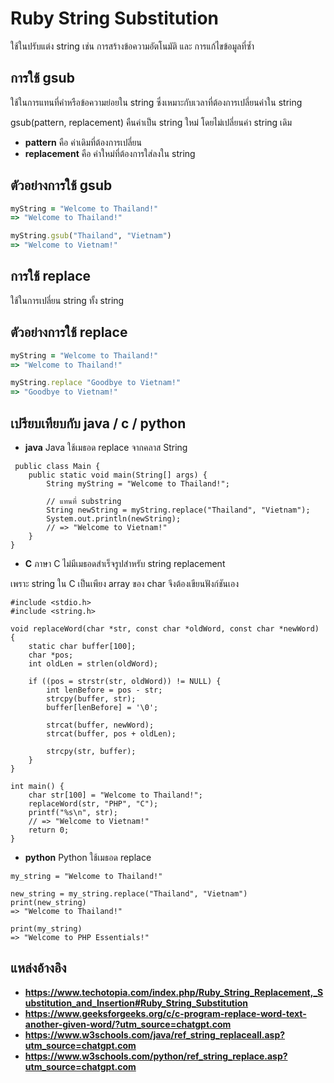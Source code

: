 
# Ruby String Substitution
ใช้ในปรับแต่ง string เช่น การสร้างข้อความอัตโนมัติ และ การแก้ไขข้อมูลที่ซ้ำ

## การใช้ gsub
ใช้ในการแทนที่คำหรือข้อความย่อยใน string ซึ่งเหมาะกับเวลาที่ต้องการเปลี่ยนค่าใน string

gsub(pattern, replacement) คืนค่าเป็น string ใหม่ โดยไม่เปลี่ยนค่า string เดิม


- **pattern** คือ ค่าเดิมที่ต้องการเปลี่ยน
- **replacement** คือ ค่าใหม่ที่ต้องการใส่ลงใน string
## ตัวอย่างการใช้ gsub
```ruby
myString = "Welcome to Thailand!"
=> "Welcome to Thailand!"

myString.gsub("Thailand", "Vietnam")
=> "Welcome to Vietnam!"

```
## การใช้ replace
ใช้ในการเปลี่ยน string ทั้ง string

## ตัวอย่างการใช้ replace
```ruby
myString = "Welcome to Thailand!"
=> "Welcome to Thailand!"

myString.replace "Goodbye to Vietnam!"
=> "Goodbye to Vietnam!"
```

## เปรียบเทียบกับ java / c / python
- **java**
Java ใช้เมธอด replace จากคลาส String
```
 public class Main {
    public static void main(String[] args) {
        String myString = "Welcome to Thailand!";

        // แทนที่ substring
        String newString = myString.replace("Thailand", "Vietnam");
        System.out.println(newString);
        // => "Welcome to Vietnam!"
    }
}

```

- **C**
ภาษา C ไม่มีเมธอดสำเร็จรูปสำหรับ string replacement 

เพราะ string ใน C เป็นเพียง array ของ char จึงต้องเขียนฟังก์ชันเอง
```
#include <stdio.h>
#include <string.h>

void replaceWord(char *str, const char *oldWord, const char *newWord) {
    static char buffer[100];
    char *pos;
    int oldLen = strlen(oldWord);

    if ((pos = strstr(str, oldWord)) != NULL) {
        int lenBefore = pos - str;
        strcpy(buffer, str);
        buffer[lenBefore] = '\0';

        strcat(buffer, newWord);
        strcat(buffer, pos + oldLen);

        strcpy(str, buffer);
    }
}

int main() {
    char str[100] = "Welcome to Thailand!";
    replaceWord(str, "PHP", "C");
    printf("%s\n", str);
    // => "Welcome to Vietnam!"
    return 0;
}
```

- **python**
Python ใช้เมธอด replace 
```
my_string = "Welcome to Thailand!"

new_string = my_string.replace("Thailand", "Vietnam")
print(new_string)  
=> "Welcome to Thailand!"

print(my_string)  
=> "Welcome to PHP Essentials!"
```

## แหล่งอ้างอิง
- **https://www.techotopia.com/index.php/Ruby_String_Replacement,_Substitution_and_Insertion#Ruby_String_Substitution**
- **https://www.geeksforgeeks.org/c/c-program-replace-word-text-another-given-word/?utm_source=chatgpt.com** 
- **https://www.w3schools.com/java/ref_string_replaceall.asp?utm_source=chatgpt.com**
- **https://www.w3schools.com/python/ref_string_replace.asp?utm_source=chatgpt.com**
